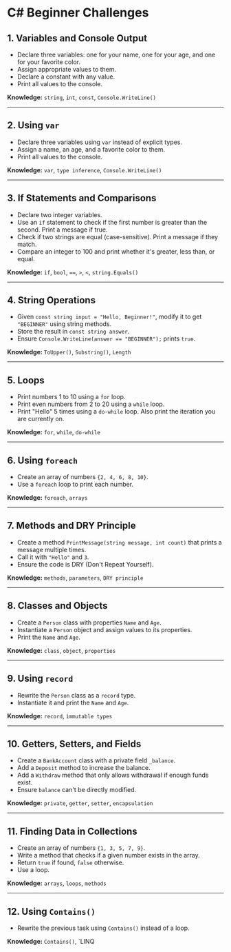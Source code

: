 # C# Beginner Challenges

## 1. Variables and Console Output
- Declare three variables: one for your name, one for your age, and one for your favorite color.
- Assign appropriate values to them.
- Declare a constant with any value.
- Print all values to the console.

**Knowledge:** `string`, `int`, `const`, `Console.WriteLine()`

---

## 2. Using `var`
- Declare three variables using `var` instead of explicit types.
- Assign a name, an age, and a favorite color to them.
- Print all values to the console.

**Knowledge:** `var`, `type inference`, `Console.WriteLine()`

---

## 3. If Statements and Comparisons
- Declare two integer variables.
- Use an `if` statement to check if the first number is greater than the second. Print a message if true.
- Check if two strings are equal (case-sensitive). Print a message if they match.
- Compare an integer to 100 and print whether it's greater, less than, or equal.

**Knowledge:** `if`, `bool`, `==`, `>`, `<`, `string.Equals()`

---

## 4. String Operations
- Given `const string input = "Hello, Beginner!"`, modify it to get `"BEGINNER"` using string methods.
- Store the result in `const string answer`.
- Ensure `Console.WriteLine(answer == "BEGINNER");` prints `true`.

**Knowledge:** `ToUpper()`, `Substring()`, `Length`

---

## 5. Loops
- Print numbers 1 to 10 using a `for` loop.
- Print even numbers from 2 to 20 using a `while` loop.
- Print "Hello" 5 times using a `do-while` loop. Also print the iteration you are currently on.

**Knowledge:** `for`, `while`, `do-while`

---

## 6. Using `foreach`
- Create an array of numbers `{2, 4, 6, 8, 10}`.
- Use a `foreach` loop to print each number.

**Knowledge:** `foreach`, `arrays`

---

## 7. Methods and DRY Principle
- Create a method `PrintMessage(string message, int count)` that prints a message multiple times.
- Call it with `"Hello"` and `3`.
- Ensure the code is DRY (Don't Repeat Yourself).

**Knowledge:** `methods`, `parameters`, `DRY principle`

---

## 8. Classes and Objects
- Create a `Person` class with properties `Name` and `Age`.
- Instantiate a `Person` object and assign values to its properties.
- Print the `Name` and `Age`.

**Knowledge:** `class`, `object`, `properties`

---

## 9. Using `record`
- Rewrite the `Person` class as a `record` type.
- Instantiate it and print the `Name` and `Age`.

**Knowledge:** `record`, `immutable types`

---

## 10. Getters, Setters, and Fields
- Create a `BankAccount` class with a private field `_balance`.
- Add a `Deposit` method to increase the balance.
- Add a `Withdraw` method that only allows withdrawal if enough funds exist.
- Ensure `balance` can't be directly modified.

**Knowledge:** `private`, `getter`, `setter`, `encapsulation`

---

## 11. Finding Data in Collections
- Create an array of numbers `{1, 3, 5, 7, 9}`.
- Write a method that checks if a given number exists in the array.
- Return `true` if found, `false` otherwise.
- Use a loop.

**Knowledge:** `arrays`, `loops`, `methods`

---

## 12. Using `Contains()`
- Rewrite the previous task using `Contains()` instead of a loop.

**Knowledge:** `Contains()`, `LINQ
